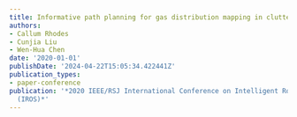 ```yaml
---
title: Informative path planning for gas distribution mapping in cluttered environments
authors:
- Callum Rhodes
- Cunjia Liu
- Wen-Hua Chen
date: '2020-01-01'
publishDate: '2024-04-22T15:05:34.422441Z'
publication_types:
- paper-conference
publication: '*2020 IEEE/RSJ International Conference on Intelligent Robots and Systems
  (IROS)*'
---
```

